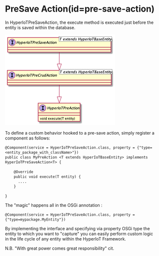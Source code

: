 # PreSave Action(id=pre-save-action)

In HyperIoTPreSaveAction, the execute method is executed just before the entity is saved within the database. 

![Pre Save Action Class Hierarchy](../../images/crud-pre-post-actions/pre-save-action.png)

To define a custom behavior hooked to a pre-save action, simply register a component as follows:

```
@Component(service = HyperIoTPreSaveAction.class, property = {"type=<entity_package_with_className>"})
public class MyPreAction <T extends HyperIoTBaseEntity> implements HyperIoTPreSaveAction<T> {

    @Override
    public void execute(T entity) {
      ....
    }

}
```

The "magic" happens all in the OSGi annotation :
```
@Component(service = HyperIoTPreSaveAction.class, property = {"type=mypackage.MyEntity"})
```

By implementing the interface and specifying via property OSGi type the entity to which you want to "capture" you can easily perform custom logic in the life cycle of any entity within the HyperIoT Framework.

N.B. "With great power comes great responsibility" cit.